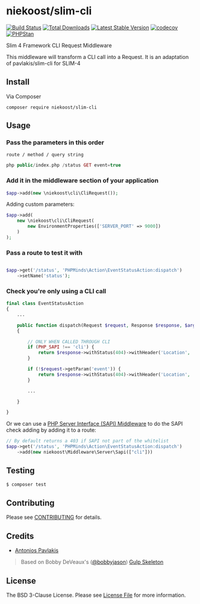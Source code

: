 # niekoost/slim-cli

[![Build Status](https://travis-ci.org/pavlakis/slim-cli.svg)](https://travis-ci.org/pavlakis/slim-cli)
[![Total Downloads](https://img.shields.io/packagist/dt/pavlakis/slim-cli.svg)](https://packagist.org/packages/pavlakis/slim-cli)
[![Latest Stable Version](https://img.shields.io/packagist/v/pavlakis/slim-cli.svg)](https://packagist.org/packages/pavlakis/slim-cli)
[![codecov](https://codecov.io/gh/pavlakis/slim-cli/branch/master/graph/badge.svg)](https://codecov.io/gh/pavlakis/slim-cli)
[![PHPStan](https://img.shields.io/badge/PHPStan-enabled-brightgreen.svg?style=flat)](https://github.com/phpstan/phpstan)

Slim 4 Framework CLI Request Middleware

This middleware will transform a CLI call into a Request.
It is an adaptation of pavlakis/slim-cli for SLIM-4

## Install

Via Composer

```
composer require niekoost/slim-cli
```

## Usage

### Pass the parameters in this order
`route / method / query string`

```php
php public/index.php /status GET event=true
```

### Add it in the middleware section of your application

```php
$app->add(new \niekoost\cli\CliRequest());
```

Adding custom parameters:

```php
$app->add(
	new \niekoost\cli\CliRequest(
		new EnvironmentProperties(['SERVER_PORT' => 9000])
	)
);
```

### Pass a route to test it with

```php

$app->get('/status', 'PHPMinds\Action\EventStatusAction:dispatch')
    ->setName('status');

```

### Check you're only using a CLI call

```php
final class EventStatusAction
{
    ...

    public function dispatch(Request $request, Response $response, $args)
    {

        // ONLY WHEN CALLED THROUGH CLI
        if (PHP_SAPI !== 'cli') {
            return $response->withStatus(404)->withHeader('Location', '/404');
        }

        if (!$request->getParam('event')) {
            return $response->withStatus(404)->withHeader('Location', '/404');
        }

        ...

    }

}
```

Or we can use a [PHP Server Interface (SAPI) Middleware](https://github.com/niekoost/php-server-interface-middleware) to do the SAPI check adding by adding it to a route:

```php
// By default returns a 403 if SAPI not part of the whitelist
$app->get('/status', 'PHPMinds\Action\EventStatusAction:dispatch')
    ->add(new niekoost\Middleware\Server\Sapi(["cli"]))
```

## Testing

``` bash
$ composer test
```

## Contributing

Please see [CONTRIBUTING](CONTRIBUTING.md) for details.


## Credits

- [Antonios Pavlakis](https://github.com/pavlakis)

> Based on Bobby DeVeaux's ([@bobbyjason](https://twitter.com/bobbyjason)) [Gulp Skeleton](https://github.com/dvomedia/gulp-skeleton/blob/master/web/index.php)

## License

The BSD 3-Clause License. Please see [License File](LICENSE) for more information.

